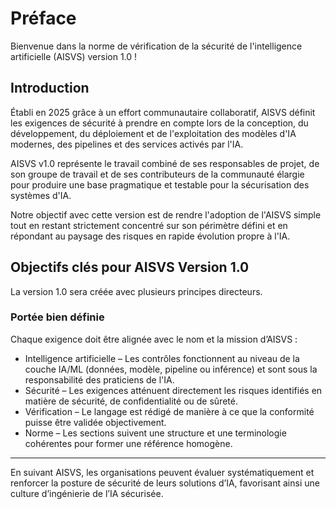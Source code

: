 # Préface

Bienvenue dans la norme de vérification de la sécurité de l'intelligence artificielle (AISVS) version 1.0 !

## Introduction

Établi en 2025 grâce à un effort communautaire collaboratif, AISVS définit les exigences de sécurité à prendre en compte lors de la conception, du développement, du déploiement et de l'exploitation des modèles d'IA modernes, des pipelines et des services activés par l'IA.

AISVS v1.0 représente le travail combiné de ses responsables de projet, de son groupe de travail et de ses contributeurs de la communauté élargie pour produire une base pragmatique et testable pour la sécurisation des systèmes d'IA.

Notre objectif avec cette version est de rendre l'adoption de l'AISVS simple tout en restant strictement concentré sur son périmètre défini et en répondant au paysage des risques en rapide évolution propre à l'IA.

## Objectifs clés pour AISVS Version 1.0

La version 1.0 sera créée avec plusieurs principes directeurs.

### Portée bien définie

Chaque exigence doit être alignée avec le nom et la mission d’AISVS :

* Intelligence artificielle – Les contrôles fonctionnent au niveau de la couche IA/ML (données, modèle, pipeline ou inférence) et sont sous la responsabilité des praticiens de l'IA.
* Sécurité – Les exigences atténuent directement les risques identifiés en matière de sécurité, de confidentialité ou de sûreté.
* Vérification – Le langage est rédigé de manière à ce que la conformité puisse être validée objectivement.
* Norme – Les sections suivent une structure et une terminologie cohérentes pour former une référence homogène.
  ​
---

En suivant AISVS, les organisations peuvent évaluer systématiquement et renforcer la posture de sécurité de leurs solutions d’IA, favorisant ainsi une culture d’ingénierie de l’IA sécurisée.

